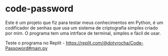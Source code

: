 # code-password
Este é um projeto que fiz para testar meus conhecimentos em Python, é um codificador de senhas que usa um sistema de criptografia simples criado por mim.
O programa tem uma intrface de terminal, simples e fácil de usar.

Teste o programa no Replit - https://replit.com/@dotyrocha/Code-Passoword#main.py
